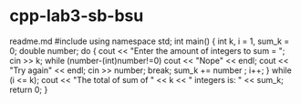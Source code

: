 # cpp-lab3-sb-bsu
readme.md 
#include<iostream>
using namespace std;
int main()
{
    int k, i = 1, sum_k = 0; double number;
    do {
    cout << "Enter the amount of integers to sum = "; cin >> k;
    while (number-(int)number!=0)
        cout << "Nope" << endl;
        cout << "Try again" << endl;
        cin >> number;
        break;
        sum_k += number ; i++;
    } while (i <= k);
    cout << "The total of sum of " << k << " integers is: " << sum_k;
    return 0;
}

